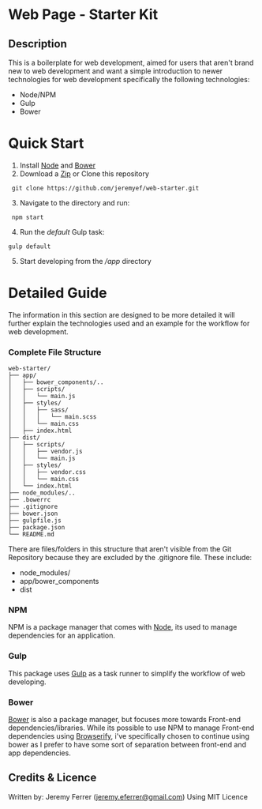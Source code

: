 # Web Page - Starter Kit
## Description

This is a boilerplate for web development, aimed for users that aren't brand new to web development and want a simple introduction to newer technologies for web development specifically the following technologies:

* Node/NPM
* Gulp
* Bower

# Quick Start
1. Install [Node](https://nodejs.org/en/) and [Bower](http://bower.io/#install-bower)
2. Download a [Zip](https://github.com/jeremyef/lp-starter/archive/master.zip) or Clone this repository
  ```shell
   git clone https://github.com/jeremyef/web-starter.git
  ```
3. Navigate to the directory and run:
  ```shell
   npm start
  ```
4. Run the *default* Gulp task:
  ```shell
  gulp default
  ```
5. Start developing from the */app* directory

# Detailed Guide

The information in this section are designed to be more detailed it will further explain the technologies used and an example for the workflow for web development.

### Complete File Structure
```
web-starter/
├── app/
│   ├── bower_components/..
│   ├── scripts/
│   │   └── main.js
│   ├── styles/
│   │   ├── sass/
│   │   │   └── main.scss
│   │   └── main.css
│   ├── index.html
├── dist/
│   ├── scripts/
│   │   ├── vendor.js
│   │   └── main.js
│   ├── styles/
│   │   ├── vendor.css
│   │   └── main.css
│   └── index.html
├── node_modules/..
├── .bowerrc
├── .gitignore
├── bower.json
├── gulpfile.js
├── package.json
└── README.md
```

There are files/folders in this structure that aren't visible from the Git Repository because they are excluded by the .gitignore file. These include:
* node_modules/
* app/bower_components
* dist

### NPM
NPM is a package manager that comes with [Node](https://nodejs.org/en/), its used to manage dependencies for an application.



### Gulp
This package uses [Gulp](https://github.com/gulpjs/gulp) as a task runner to simplify the workflow of web developing.
### Bower
[Bower](http://bower.io/#install-bower) is also a package manager, but focuses more towards Front-end dependencies/libraries. While its possible to use NPM to manage Front-end dependencies using [Browserify](https://www.npmjs.com/package/browserify), i've specifically chosen to continue using bower as I prefer to have some sort of separation between front-end and app dependencies.


## Credits & Licence
Written by: Jeremy Ferrer (jeremy.eferrer@gmail.com)
Using MIT Licence
